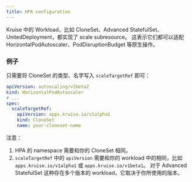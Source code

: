 ```yaml
---
title: HPA configuration
---
```


Kruise 中的 Workload，比如 CloneSet、Advanced StatefulSet、UnitedDeployment，都实现了 scale subresource。
这表示它们都可以适配 HorizontalPodAutoscaler、PodDisruptionBudget 等原生操作。

### 例子

只需要将 CloneSet 的类型、名字写入 `scaleTargetRef` 即可：

```yaml
apiVersion: autoscaling/v2beta2
kind: HorizontalPodAutoscaler
# ...
spec:
  scaleTargetRef:
    apiVersion: apps.kruise.io/v1alpha1
    kind: CloneSet
    name: your-cloneset-name
```

注意：

1. HPA 的 namespace 需要和你的 CloneSet 相同。
2. `scaleTargetRef` 中的 `apiVersion` 需要和你的 workload 中的相同，比如 `apps.kruise.io/v1alpha1` 或 `apps.kruise.io/v1beta1`。
   对于 Advanced StatefulSet 这种存在多个版本的 workload，它取决于你所使用的版本。
